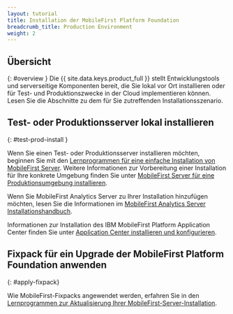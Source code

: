 ```yaml
---
layout: tutorial
title: Installation der MobileFirst Platform Foundation
breadcrumb_title: Production Environment
weight: 2
---
```

<!-- NLS_CHARSET=UTF-8 -->
## Übersicht
{: #overview }
Die {{ site.data.keys.product_full }} stellt Entwicklungstools und serverseitige Komponenten bereit, die Sie
lokal vor Ort installieren oder für Test- und Produktionszwecke in der Cloud implementieren können. Lesen Sie die Abschnitte zu dem für Sie zutreffenden
Installationsszenario.

## Test- oder Produktionsserver lokal installieren
{: #test-prod-install }

Wenn Sie einen Test- oder Produktionsserver installieren möchten, beginnen Sie mit den [Lernprogrammen für eine einfache Installation von MobileFirst Server](simple-install/). Weitere Informationen zur Vorbereitung einer Installation für Ihre konkrete Umgebung finden Sie unter [MobileFirst Server für eine Produktionsumgebung installieren](prod-env/).

Wenn Sie MobileFirst Analytics Server zu Ihrer Installation hinzufügen möchten, lesen Sie die Informationen im [MobileFirst Analytics Server Installationshandbuch](analytics/).

Informationen zur Installation des IBM MobileFirst Platform Application Center finden Sie unter [Application Center installieren und konfigurieren](appcenter/).

## Fixpack für ein Upgrade der MobileFirst Platform Foundation anwenden
{: #apply-fixpack}

Wie MobileFirst-Fixpacks angewendet werden, erfahren Sie in den [Lernprogrammen zur Aktualisierung Ihrer MobileFirst-Server-Installation](update). 
